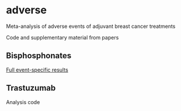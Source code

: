 # adverse

Meta-analysis of adverse events of adjuvant breast cancer treatments

Code and supplementary material from papers 


## Bisphosphonates

[Full event-specific results](https://chjackson.github.io/adverse/vignettes/bisph_app2_index.html)


## Trastuzumab

Analysis code 
